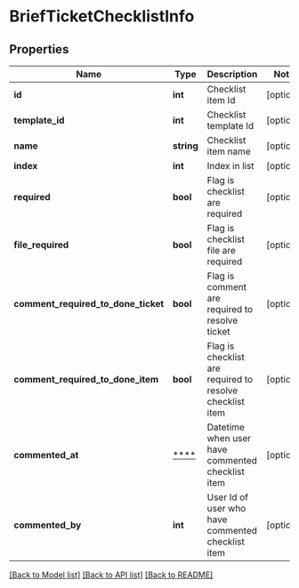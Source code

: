 # BriefTicketChecklistInfo

## Properties
Name | Type | Description | Notes
------------ | ------------- | ------------- | -------------
**id** | **int** | Checklist item Id | [optional] 
**template_id** | **int** | Checklist template Id | [optional] 
**name** | **string** | Checklist item name | [optional] 
**index** | **int** | Index in list | [optional] 
**required** | **bool** | Flag is checklist are required | [optional] 
**file_required** | **bool** | Flag is checklist file are required | [optional] 
**comment_required_to_done_ticket** | **bool** | Flag is comment are required to resolve ticket | [optional] 
**comment_required_to_done_item** | **bool** | Flag is checklist are required to resolve checklist item | [optional] 
**commented_at** | [****](.md) | Datetime when user have commented checklist item | [optional] 
**commented_by** | **int** | User Id of user who have commented checklist item | [optional] 

[[Back to Model list]](../../README.md#documentation-for-models) [[Back to API list]](../../README.md#documentation-for-api-endpoints) [[Back to README]](../../README.md)

